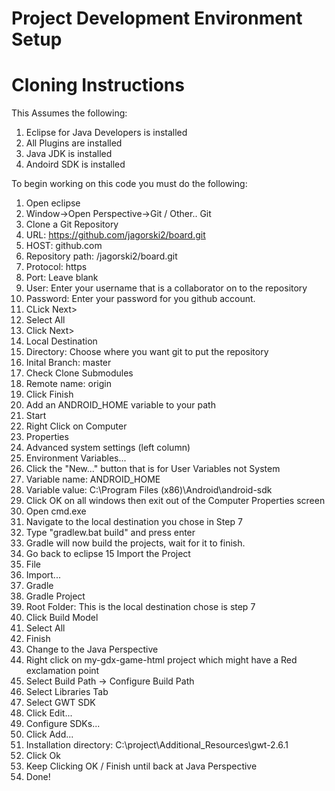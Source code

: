 Project Development Environment Setup
====

Cloning Instructions
=====

This Assumes the following:

1. Eclipse for Java Developers is installed
2. All Plugins are installed
3. Java JDK is installed
4. Andoird SDK is installed


To begin working on this code you must do the following:

1. Open eclipse
2. Window->Open Perspective->Git / Other.. Git
3. Clone a Git Repository
  1. URL: https://github.com/jagorski2/board.git
  2. HOST: github.com
  3. Repository path: /jagorski2/board.git
  4. Protocol: https
  5. Port: Leave blank
  6. User: Enter your username that is a collaborator on to the repository
  7. Password: Enter your password for you github account.
4. CLick Next>
5. Select All
6. Click Next>
7. Local Destination
  1. Directory: Choose where you want git to put the repository
  2. Inital Branch: master
  3. Check Clone Submodules
  4. Remote name: origin
8. Click Finish
9. Add an ANDROID_HOME variable to your path
  1. Start
  2. Right Click on Computer
  3. Properties
  4. Advanced system settings (left column)
  5. Environment Variables...
  6. Click the "New..." button that is for User Variables not System
  7. Variable name: ANDROID_HOME
  8. Variable value: C:\Program Files (x86)\Android\android-sdk
  9. Click OK on all windows then exit out of the Computer Properties screen
10. Open cmd.exe
11. Navigate to the local destination you chose in Step 7
12. Type "gradlew.bat build" and press enter
13. Gradle will now build the projects, wait for it to finish.
14. Go back to eclipse
15 Import the Project
  1. File
  2. Import...
  3. Gradle
  4. Gradle Project
  5. Root Folder: This is the local destination chose is step 7
  6. Click Build Model
  7. Select All
  8. Finish
16. Change to the Java Perspective
17. Right click on my-gdx-game-html project which might have a Red exclamation point
18. Select Build Path -> Configure Build Path
19. Select Libraries Tab
20. Select GWT SDK
21. Click Edit...
22. Configure SDKs...
23. Click Add...
24. Installation directory: C:\project\Additional_Resources\gwt-2.6.1
25. Click Ok
26. Keep Clicking OK / Finish until back at Java Perspective
27. Done!
    

